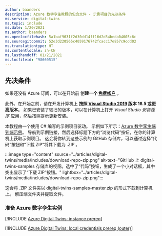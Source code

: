 ```yaml
---
author: baanders
description: Azure 数字孪生教程的包含文件 - 示例项目的先决条件
ms.service: digital-twins
ms.topic: include
ms.date: 1/20/2021
ms.author: baanders
ms.openlocfilehash: 5a1baf9631f2d30dd14ff16d2d34beda04605c6c
ms.sourcegitcommit: 52e3d220565c4059176742fcacc17e857c9cdd02
ms.translationtype: HT
ms.contentlocale: zh-CN
ms.lasthandoff: 01/21/2021
ms.locfileid: "98660515"
---
```

## <a name="prerequisites"></a>先决条件

如果还没有 Azure 订阅，可以在开始前 **创建一个 [免费帐户](https://azure.microsoft.com/free/?WT.mc_id=A261C142F)** 。

此外，在开始之前，请在开发计算机上 **按照 [Visual Studio 2019](https://visualstudio.microsoft.com/downloads/) 版本 16.5 或更高版本**。 如果已安装了较旧的版本，可以在计算机上打开 *Visual Studio 安装程序* 应用，然后按照提示更新安装。

本教程由一个使用 C# 编写的示例项目驱动。 示例如下所示：[Azure 数字孪生端到端示例](/samples/azure-samples/digital-twins-samples/digital-twins-samples)。 导航到示例链接，然后选择标题下方的“浏览代码”按钮，在你的计算机上获取示例项目。 这会将你转到这些示例的 GitHub 存储库，可以通过选择“代码”按钮和“下载 ZIP”将其下载为 .ZIP  。

:::image type="content" source="../articles/digital-twins/media/includes/download-repo-zip.png" alt-text="GitHub 上 digital-twins-samples 存储库的视图。选中了“代码”按钮，生成了一个小对话框，其中突出显示了“下载 ZIP”按钮。" lightbox="../articles/digital-twins/media/includes/download-repo-zip.png":::

这会将 .ZIP 文件夹以 digital-twins-samples-master.zip 的形式下载到计算机上。 解压缩文件夹并提取文件。

### <a name="prepare-an-azure-digital-twins-instance"></a>准备 Azure 数字孪生实例

[!INCLUDE [Azure Digital Twins: instance prereq](digital-twins-prereq-instance.md)]

[!INCLUDE [Azure Digital Twins: local credentials prereq (outer)](digital-twins-local-credentials-outer.md)]
